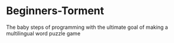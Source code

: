 # Beginners-Torment
The baby steps of programming with the ultimate goal of making a multilingual word puzzle game
